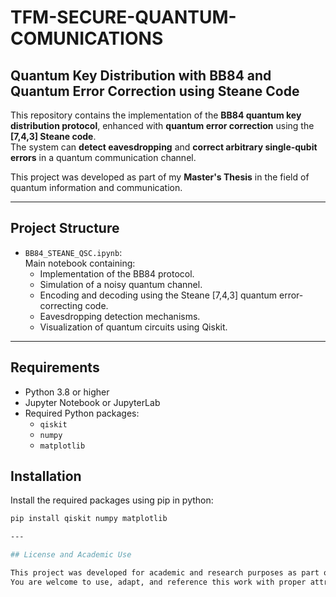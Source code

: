# TFM-SECURE-QUANTUM-COMUNICATIONS
## Quantum Key Distribution with BB84 and Quantum Error Correction using Steane Code

This repository contains the implementation of the **BB84 quantum key distribution protocol**, enhanced with **quantum error correction** using the **[7,4,3] Steane code**.  
The system can **detect eavesdropping** and **correct arbitrary single-qubit errors** in a quantum communication channel.

This project was developed as part of my **Master's Thesis** in the field of quantum information and communication.

---

## Project Structure

- `BB84_STEANE_QSC.ipynb`:  
  Main notebook containing:
  - Implementation of the BB84 protocol.
  - Simulation of a noisy quantum channel.
  - Encoding and decoding using the Steane [7,4,3] quantum error-correcting code.
  - Eavesdropping detection mechanisms.
  - Visualization of quantum circuits using Qiskit.

---

## Requirements

- Python 3.8 or higher
- Jupyter Notebook or JupyterLab
- Required Python packages:
  - `qiskit`
  - `numpy`
  - `matplotlib`

## Installation

Install the required packages using pip in python:

```bash
pip install qiskit numpy matplotlib

---

## License and Academic Use

This project was developed for academic and research purposes as part of my Master’s Thesis.
You are welcome to use, adapt, and reference this work with proper attribution.
